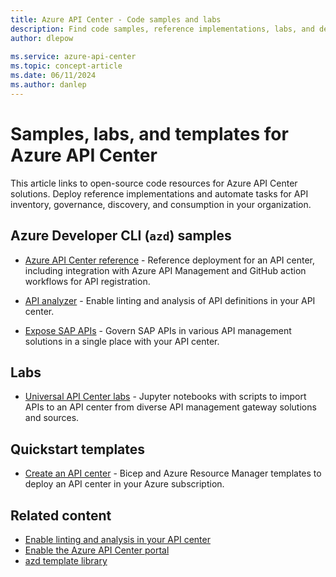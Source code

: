 ```yaml
---
title: Azure API Center - Code samples and labs
description: Find code samples, reference implementations, labs, and deployment templates to create, populate, and govern your Azure API center.
author: dlepow
 
ms.service: azure-api-center
ms.topic: concept-article
ms.date: 06/11/2024
ms.author: danlep 
---
```


# Samples, labs, and templates for Azure API Center

This article links to open-source code resources for Azure API Center solutions. Deploy reference implementations and automate tasks for API inventory, governance, discovery, and consumption in your organization.

## Azure Developer CLI (`azd`) samples

* [Azure API Center reference](https://github.com/Azure-Samples/APICenter-Reference) - Reference deployment for an API center, including integration with Azure API Management and GitHub action workflows for API registration.

* [API analyzer](https://github.com/Azure/APICenter-Analyzer) - Enable linting and analysis of API definitions in your API center. 

* [Expose SAP APIs](https://github.com/Azure-Samples/azd-apic-sap/) - Govern SAP APIs in various API management solutions in a single place with your API center.

## Labs

* [Universal API Center labs](https://github.com/Azure-Samples/universal-api-center) - Jupyter notebooks with scripts to import APIs to an API center from diverse API management gateway solutions and sources.

## Quickstart templates

* [Create an API center](/samples/azure/azure-quickstart-templates/azure-api-center-create/) - Bicep and Azure Resource Manager templates to deploy an API center in your Azure subscription.

## Related content

* [Enable linting and analysis in your API center](enable-managed-api-analysis-linting.md)
* [Enable the Azure API Center portal](set-up-api-center-portal.md)
* [azd template library](https://azure.github.io/awesome-azd/)
